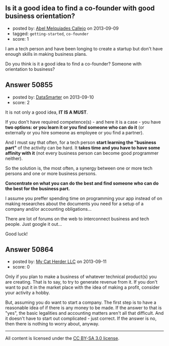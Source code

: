 ## Is it a good idea to find a co-founder with good business orientation?

- posted by: [Abel Melquiades Callejo](https://stackexchange.com/users/-1/27776-abel-melquiades-callejo) on 2013-09-09
- tagged: `getting-started`, `co-founder`
- score: 1

I am a tech person and have been longing to create a startup but don't have enough skills in making business plans.

Do you think is it a good idea to find a co-founder? Someone with orientation to business?


## Answer 50855

- posted by: [DataSmarter](https://stackexchange.com/users/-1/27274-datasmarter) on 2013-09-10
- score: 2

It is not only a good idea, **IT IS A MUST**.

If you don't have required competence(s) - and here it is a case - you have **two options: or you learn it or you find someone who can do it** (or externally or you hire someone as employee or you find a partner). 

And I must say that often, for a tech person **start learning the "business part"** of the activity can be hard. It **takes time and you have to have some affinity with it** (not every business person can become good programmer neither).

So the solution is, the most often, a synergy between one or more tech persons and one or more business persons.

**Concentrate on what you can do the best and find someone who can do the best for the business part.** 

I assume you preffer spending time on programming your app instead of on making researches about the documents you need for a setup of a company and/or accounting obligations...

There are lot of forums on the web to interconnect business and tech people. Just google it out...

Good luck!   


## Answer 50864

- posted by: [My Cat Herder LLC](https://stackexchange.com/users/-1/27810-my-cat-herder-llc) on 2013-09-11
- score: 0

Only if you plan to make a business of whatever technical product(s) you are creating.  That is to say, to try to generate revenue from it. If you don't want to put it in the market place with the idea of making a profit, consider your activity a hobby.  

But, assuming you do want to start a company.  The first step is to have a reasonable idea of if there is any money to be made.  If the answer to that is "yes", the basic legalities and accounting matters aren't all that difficult. And it doesn't have to start out complicated - just correct.  If the answer is no, then there is nothing to worry about, anyway. 



---

All content is licensed under the [CC BY-SA 3.0 license](https://creativecommons.org/licenses/by-sa/3.0/).

